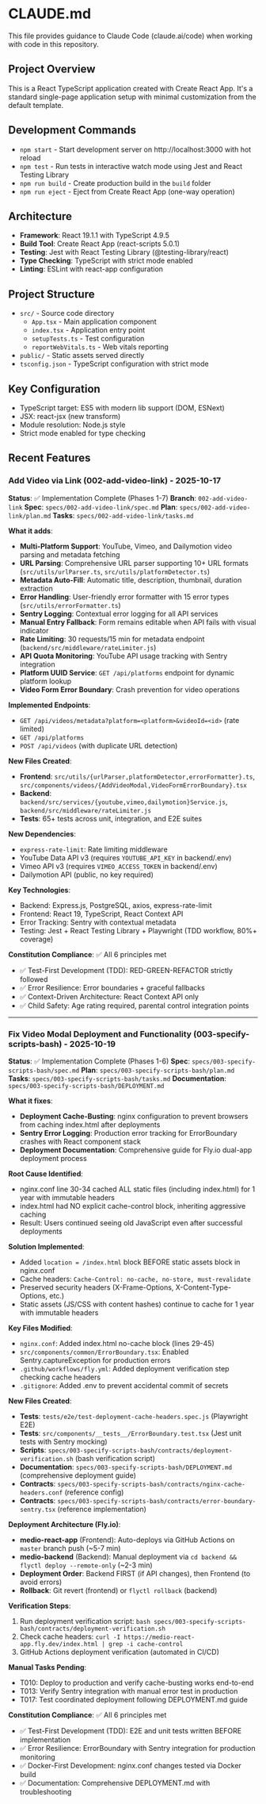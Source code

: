 # CLAUDE.md

This file provides guidance to Claude Code (claude.ai/code) when working with code in this repository.

## Project Overview

This is a React TypeScript application created with Create React App. It's a standard single-page application setup with minimal customization from the default template.

## Development Commands

- `npm start` - Start development server on http://localhost:3000 with hot reload
- `npm test` - Run tests in interactive watch mode using Jest and React Testing Library
- `npm run build` - Create production build in the `build` folder
- `npm run eject` - Eject from Create React App (one-way operation)

## Architecture

- **Framework**: React 19.1.1 with TypeScript 4.9.5
- **Build Tool**: Create React App (react-scripts 5.0.1)
- **Testing**: Jest with React Testing Library (@testing-library/react)
- **Type Checking**: TypeScript with strict mode enabled
- **Linting**: ESLint with react-app configuration

## Project Structure

- `src/` - Source code directory
  - `App.tsx` - Main application component
  - `index.tsx` - Application entry point
  - `setupTests.ts` - Test configuration
  - `reportWebVitals.ts` - Web vitals reporting
- `public/` - Static assets served directly
- `tsconfig.json` - TypeScript configuration with strict mode

## Key Configuration

- TypeScript target: ES5 with modern lib support (DOM, ESNext)
- JSX: react-jsx (new transform)
- Module resolution: Node.js style
- Strict mode enabled for type checking

## Recent Features

### Add Video via Link (002-add-video-link) - 2025-10-17

**Status**: ✅ Implementation Complete (Phases 1-7)
**Branch**: `002-add-video-link`
**Spec**: `specs/002-add-video-link/spec.md`
**Plan**: `specs/002-add-video-link/plan.md`
**Tasks**: `specs/002-add-video-link/tasks.md`

**What it adds**:
- **Multi-Platform Support**: YouTube, Vimeo, and Dailymotion video parsing and metadata fetching
- **URL Parsing**: Comprehensive URL parser supporting 10+ URL formats (`src/utils/urlParser.ts`, `src/utils/platformDetector.ts`)
- **Metadata Auto-Fill**: Automatic title, description, thumbnail, duration extraction
- **Error Handling**: User-friendly error formatter with 15 error types (`src/utils/errorFormatter.ts`)
- **Sentry Logging**: Contextual error logging for all API services
- **Manual Entry Fallback**: Form remains editable when API fails with visual indicator
- **Rate Limiting**: 30 requests/15 min for metadata endpoint (`backend/src/middleware/rateLimiter.js`)
- **API Quota Monitoring**: YouTube API usage tracking with Sentry integration
- **Platform UUID Service**: `GET /api/platforms` endpoint for dynamic platform lookup
- **Video Form Error Boundary**: Crash prevention for video operations

**Implemented Endpoints**:
- `GET /api/videos/metadata?platform=<platform>&videoId=<id>` (rate limited)
- `GET /api/platforms`
- `POST /api/videos` (with duplicate URL detection)

**New Files Created**:
- **Frontend**: `src/utils/{urlParser,platformDetector,errorFormatter}.ts`, `src/components/videos/{AddVideoModal,VideoFormErrorBoundary}.tsx`
- **Backend**: `backend/src/services/{youtube,vimeo,dailymotion}Service.js`, `backend/src/middleware/rateLimiter.js`
- **Tests**: 65+ tests across unit, integration, and E2E suites

**New Dependencies**:
- `express-rate-limit`: Rate limiting middleware
- YouTube Data API v3 (requires `YOUTUBE_API_KEY` in backend/.env)
- Vimeo API v3 (requires `VIMEO_ACCESS_TOKEN` in backend/.env)
- Dailymotion API (public, no key required)

**Key Technologies**:
- Backend: Express.js, PostgreSQL, axios, express-rate-limit
- Frontend: React 19, TypeScript, React Context API
- Error Tracking: Sentry with contextual metadata
- Testing: Jest + React Testing Library + Playwright (TDD workflow, 80%+ coverage)

**Constitution Compliance**: ✅ All 6 principles met
- ✅ Test-First Development (TDD): RED-GREEN-REFACTOR strictly followed
- ✅ Error Resilience: Error boundaries + graceful fallbacks
- ✅ Context-Driven Architecture: React Context API only
- ✅ Child Safety: Age rating required, parental control integration points

---

### Fix Video Modal Deployment and Functionality (003-specify-scripts-bash) - 2025-10-19

**Status**: ✅ Implementation Complete (Phases 1-6)
**Spec**: `specs/003-specify-scripts-bash/spec.md`
**Plan**: `specs/003-specify-scripts-bash/plan.md`
**Tasks**: `specs/003-specify-scripts-bash/tasks.md`
**Documentation**: `specs/003-specify-scripts-bash/DEPLOYMENT.md`

**What it fixes**:
- **Deployment Cache-Busting**: nginx configuration to prevent browsers from caching index.html after deployments
- **Sentry Error Logging**: Production error tracking for ErrorBoundary crashes with React component stack
- **Deployment Documentation**: Comprehensive guide for Fly.io dual-app deployment process

**Root Cause Identified**:
- nginx.conf line 30-34 cached ALL static files (including index.html) for 1 year with immutable headers
- index.html had NO explicit cache-control block, inheriting aggressive caching
- Result: Users continued seeing old JavaScript even after successful deployments

**Solution Implemented**:
- Added `location = /index.html` block BEFORE static assets block in nginx.conf
- Cache headers: `Cache-Control: no-cache, no-store, must-revalidate`
- Preserved security headers (X-Frame-Options, X-Content-Type-Options, etc.)
- Static assets (JS/CSS with content hashes) continue to cache for 1 year with immutable headers

**Key Files Modified**:
- `nginx.conf`: Added index.html no-cache block (lines 29-45)
- `src/components/common/ErrorBoundary.tsx`: Enabled Sentry.captureException for production errors
- `.github/workflows/fly.yml`: Added deployment verification step checking cache headers
- `.gitignore`: Added .env to prevent accidental commit of secrets

**New Files Created**:
- **Tests**: `tests/e2e/test-deployment-cache-headers.spec.js` (Playwright E2E)
- **Tests**: `src/components/__tests__/ErrorBoundary.test.tsx` (Jest unit tests with Sentry mocking)
- **Scripts**: `specs/003-specify-scripts-bash/contracts/deployment-verification.sh` (bash verification script)
- **Documentation**: `specs/003-specify-scripts-bash/DEPLOYMENT.md` (comprehensive deployment guide)
- **Contracts**: `specs/003-specify-scripts-bash/contracts/nginx-cache-headers.conf` (reference config)
- **Contracts**: `specs/003-specify-scripts-bash/contracts/error-boundary-sentry.tsx` (reference implementation)

**Deployment Architecture (Fly.io)**:
- **medio-react-app** (Frontend): Auto-deploys via GitHub Actions on `master` branch push (~5-7 min)
- **medio-backend** (Backend): Manual deployment via `cd backend && flyctl deploy --remote-only` (~2-3 min)
- **Deployment Order**: Backend FIRST (if API changes), then Frontend (to avoid errors)
- **Rollback**: Git revert (frontend) or `flyctl rollback` (backend)

**Verification Steps**:
1. Run deployment verification script: `bash specs/003-specify-scripts-bash/contracts/deployment-verification.sh`
2. Check cache headers: `curl -I https://medio-react-app.fly.dev/index.html | grep -i cache-control`
3. GitHub Actions deployment verification (automated in CI/CD)

**Manual Tasks Pending**:
- T010: Deploy to production and verify cache-busting works end-to-end
- T013: Verify Sentry integration with manual error test in production
- T017: Test coordinated deployment following DEPLOYMENT.md guide

**Constitution Compliance**: ✅ All 6 principles met
- ✅ Test-First Development (TDD): E2E and unit tests written BEFORE implementation
- ✅ Error Resilience: ErrorBoundary with Sentry integration for production monitoring
- ✅ Docker-First Development: nginx.conf changes tested via Docker build
- ✅ Documentation: Comprehensive DEPLOYMENT.md with troubleshooting
